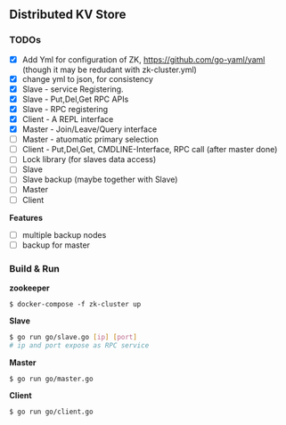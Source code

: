 ##  Distributed KV Store

### TODOs

- [x] Add Yml for configuration of ZK, https://github.com/go-yaml/yaml (though it may be redudant with zk-cluster.yml)
- [x] change yml to json, for consistency
- [x] Slave - service Registering.
- [x] Slave - Put,Del,Get RPC APIs
- [X] Slave - RPC registering
- [x] Client - A REPL interface
- [x] Master - Join/Leave/Query interface
- [ ] Master - atuomatic primary selection
- [ ] Client - Put,Del,Get, CMDLINE-Interface, RPC call (after master done)
- [ ] Lock library (for slaves data access)
- [ ] Slave
- [ ] Slave backup (maybe together with Slave)
- [ ] Master
- [ ] Client

**Features**
- [ ] multiple backup nodes
- [ ] backup for master

### Build & Run

**zookeeper** 

```shell
$ docker-compose -f zk-cluster up
```

**Slave**

```bash
$ go run go/slave.go [ip] [port]
# ip and port expose as RPC service
```

**Master**

```
$ go run go/master.go
```

**Client** 

```
$ go run go/client.go
```

